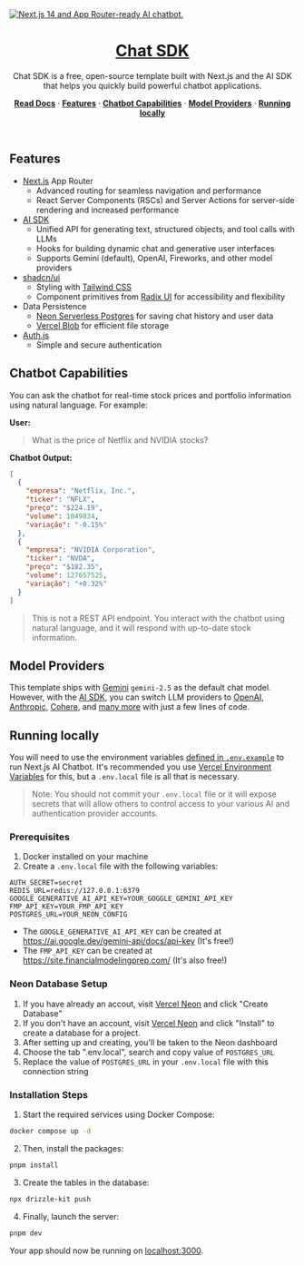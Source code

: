 <a href="https://chat.vercel.ai/">
  <img alt="Next.js 14 and App Router-ready AI chatbot." src="app/(chat)/opengraph-image.png">
  <h1 align="center">Chat SDK</h1>
</a>

<p align="center">
    Chat SDK is a free, open-source template built with Next.js and the AI SDK that helps you quickly build powerful chatbot applications.
</p>

<p align="center">
  <a href="https://chat-sdk.dev"><strong>Read Docs</strong></a> ·
  <a href="#features"><strong>Features</strong></a> ·
  <a href="#chatbot-capabilities"><strong>Chatbot Capabilities</strong></a> ·
  <a href="#model-providers"><strong>Model Providers</strong></a> ·
  <a href="#running-locally"><strong>Running locally</strong></a>
</p>
<br/>

## Features

- [Next.js](https://nextjs.org) App Router
  - Advanced routing for seamless navigation and performance
  - React Server Components (RSCs) and Server Actions for server-side rendering and increased performance
- [AI SDK](https://sdk.vercel.ai/docs)
  - Unified API for generating text, structured objects, and tool calls with LLMs
  - Hooks for building dynamic chat and generative user interfaces
  - Supports Gemini (default), OpenAI, Fireworks, and other model providers
- [shadcn/ui](https://ui.shadcn.com)
  - Styling with [Tailwind CSS](https://tailwindcss.com)
  - Component primitives from [Radix UI](https://radix-ui.com) for accessibility and flexibility
- Data Persistence
  - [Neon Serverless Postgres](https://vercel.com/marketplace/neon) for saving chat history and user data
  - [Vercel Blob](https://vercel.com/storage/blob) for efficient file storage
- [Auth.js](https://authjs.dev)
  - Simple and secure authentication

## Chatbot Capabilities

You can ask the chatbot for real-time stock prices and portfolio information using natural language. For example:

**User:**

> What is the price of Netflix and NVIDIA stocks?

**Chatbot Output:**

```json
[
  {
    "empresa": "Netflix, Inc.",
    "ticker": "NFLX",
    "preço": "$224.19",
    "volume": 1049834,
    "variação": "-0.15%"
  },
  {
    "empresa": "NVIDIA Corporation",
    "ticker": "NVDA",
    "preço": "$182.35",
    "volume": 127657525,
    "variação": "+0.32%"
  }
]
```

> This is not a REST API endpoint. You interact with the chatbot using natural language, and it will respond with up-to-date stock information.

## Model Providers

This template ships with [Gemini](https://gemini.google.com) `gemini-2.5` as the default chat model. However, with the [AI SDK](https://sdk.vercel.ai/docs), you can switch LLM providers to [OpenAI](https://openai.com), [Anthropic](https://anthropic.com), [Cohere](https://cohere.com/), and [many more](https://sdk.vercel.ai/providers/ai-sdk-providers) with just a few lines of code.

## Running locally

You will need to use the environment variables [defined in `.env.example`](.env.example) to run Next.js AI Chatbot. It's recommended you use [Vercel Environment Variables](https://vercel.com/docs/projects/environment-variables) for this, but a `.env.local` file is all that is necessary.

> Note: You should not commit your `.env.local` file or it will expose secrets that will allow others to control access to your various AI and authentication provider accounts.

### Prerequisites

1. Docker installed on your machine
2. Create a `.env.local` file with the following variables:

```env
AUTH_SECRET=secret
REDIS_URL=redis://127.0.0.1:6379
GOOGLE_GENERATIVE_AI_API_KEY=YOUR_GOGGLE_GEMINI_API_KEY
FMP_API_KEY=YOUR_FMP_API_KEY
POSTGRES_URL=YOUR_NEON_CONFIG
```

- The `GOOGLE_GENERATIVE_AI_API_KEY` can be created at https://ai.google.dev/gemini-api/docs/api-key (It's free!)
- The `FMP_API_KEY` can be created at https://site.financialmodelingprep.com/ (It's also free!)

### Neon Database Setup

1. If you have already an accout, visit [Vercel Neon](https://vercel.com/dashboard/stores) and click "Create Database"
2. If you don't have an account, visit [Vercel Neon](https://vercel.com/marketplace/neon) and click "Install" to create a database for a project.
3. After setting up and creating, you'll be taken to the Neon dashboard
4. Choose the tab ".env.local", search and copy value of `POSTGRES_URL`
5. Replace the value of `POSTGRES_URL` in your `.env.local` file with this connection string

### Installation Steps

1. Start the required services using Docker Compose:
```bash
docker compose up -d
```

2. Then, install the packages:
```bash
pnpm install
```

3. Create the tables in the database:
```bash
npx drizzle-kit push
```

4. Finally, launch the server:
```bash
pnpm dev
```

Your app should now be running on [localhost:3000](http://localhost:3000).
